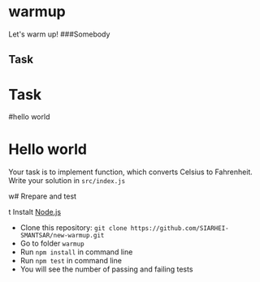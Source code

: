 # warmup
Let's warm up!
###Somebody
## Task
# Task
#hello world
# Hello world
Your task is to implement function, which converts Celsius to Fahrenheit.
Write your solution in `src/index.js`

w# Rrepare and test

t Instalt [Node.js](https://nodejs.org/en/)
- Clone this repository: `git clone https://github.com/SIARHEI-SMANTSAR/new-warmup.git`
- Go to folder `warmup`
- Run `npm install` in command line
- Run `npm test` in command line
- You will see the number of passing and failing tests
